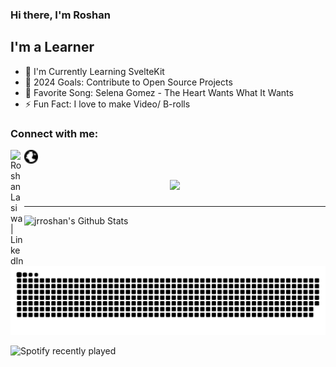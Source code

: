 ### Hi there, I'm Roshan

## I'm a Learner
- 🍒 I'm Currently Learning SvelteKit
- 🥅 2024 Goals: Contribute to Open Source Projects
- 🎵 Favorite Song: Selena Gomez - The Heart Wants What It Wants
- ⚡ Fun Fact: I love to make Video/ B-rolls

### Connect with me:

[<img aligh="left" alt="roshanlasiwa.com.np" width="22px" src="https://raw.githubusercontent.com/iconic/open-iconic/master/svg/globe.svg"/>][website]
[<img align="left" alt="RoshanLasiwa | LinkedIn" width="22px" src="https://cdn.jsdelivr.net/npm/simple-icons@v3/icons/linkedin.svg" />][linkedin]


###

<div align="center">
  <img src="https://profile-counter.glitch.me/jrroshan/count.svg?"  />
</div>

###

---

<img align="left" alt="jrroshan's Github Stats" src="https://github-readme-stats-git-master.jrroshan.vercel.app//api?username=jrroshan&show_icons=true&hide_border=true" />

<picture>
  <source media="(prefers-color-scheme: dark)" srcset="https://raw.githubusercontent.com/platane/platane/output/github-contribution-grid-snake-dark.svg">
  <source media="(prefers-color-scheme: light)" srcset="https://raw.githubusercontent.com/platane/platane/output/github-contribution-grid-snake.svg">
  <img alt="github contribution grid snake animation" src="https://raw.githubusercontent.com/platane/platane/output/github-contribution-grid-snake.svg">
</picture>


![Spotify recently played](https://spotify-recently-played-readme.vercel.app/api?user=ofjmj83hb5x7tyxhkz0cqlihn&count=1)

[website]: https://roshanlasiwa.com.np
[linkedin]: https://www.linkedin.com/in/roshan-lasiwa-3384651a2/
